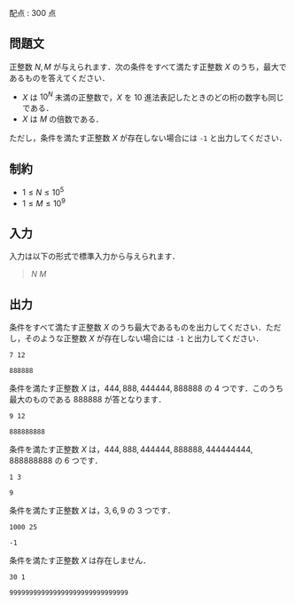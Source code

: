 配点 : $300$ 点

## 問題文

正整数 $N, M$ が与えられます．次の条件をすべて満たす正整数 $X$ のうち，最大であるものを答えてください．

- $X$ は $10^N$ 未満の正整数で，$X$ を $10$ 進法表記したときのどの桁の数字も同じである．
- $X$ は $M$ の倍数である．

ただし，条件を満たす正整数 $X$ が存在しない場合には `-1` と出力してください．

## 制約

- $1\leq N\leq 10^5$
- $1\leq M\leq 10^9$

## 入力

入力は以下の形式で標準入力から与えられます．

> $N$ $M$

## 出力

条件をすべて満たす正整数 $X$ のうち最大であるものを出力してください．ただし，そのような正整数 $X$ が存在しない場合には `-1` と出力してください．

```input1
7 12
```

```output1
888888
```

条件を満たす正整数 $X$ は，$444, 888, 444444, 888888$ の $4$ つです．このうち最大のものである $888888$ が答となります．

```input2
9 12
```

```output2
888888888
```

条件を満たす正整数 $X$ は，$444, 888, 444444, 888888, 444444444, 888888888$ の $6$ つです．

```input3
1 3
```

```output3
9
```

条件を満たす正整数 $X$ は，$3, 6, 9$ の $3$ つです．

```input4
1000 25
```

```output4
-1
```

条件を満たす正整数 $X$ は存在しません．

```input5
30 1
```

```output5
999999999999999999999999999999
```